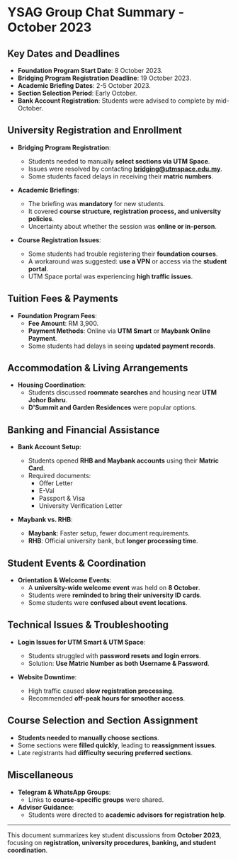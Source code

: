 
# YSAG Group Chat Summary - October 2023

## Key Dates and Deadlines
- **Foundation Program Start Date**: 8 October 2023.
- **Bridging Program Registration Deadline**: 19 October 2023.
- **Academic Briefing Dates**: 2-5 October 2023.
- **Section Selection Period**: Early October.
- **Bank Account Registration**: Students were advised to complete by mid-October.

## University Registration and Enrollment
- **Bridging Program Registration**: 
  - Students needed to manually **select sections via UTM Space**.
  - Issues were resolved by contacting **bridging@utmspace.edu.my**.
  - Some students faced delays in receiving their **matric numbers**.

- **Academic Briefings**: 
  - The briefing was **mandatory** for new students.
  - It covered **course structure, registration process, and university policies**.
  - Uncertainty about whether the session was **online or in-person**.

- **Course Registration Issues**:
  - Some students had trouble registering their **foundation courses**.
  - A workaround was suggested: **use a VPN** or access via the **student portal**.
  - UTM Space portal was experiencing **high traffic issues**.

## Tuition Fees & Payments
- **Foundation Program Fees**:
  - **Fee Amount**: RM 3,900.
  - **Payment Methods**: Online via **UTM Smart** or **Maybank Online Payment**.
  - Some students had delays in seeing **updated payment records**.

## Accommodation & Living Arrangements
- **Housing Coordination**:
  - Students discussed **roommate searches** and housing near **UTM Johor Bahru**.
  - **D'Summit and Garden Residences** were popular options.

## Banking and Financial Assistance
- **Bank Account Setup**:
  - Students opened **RHB and Maybank accounts** using their **Matric Card**.
  - Required documents:
    - Offer Letter
    - E-Val
    - Passport & Visa
    - University Verification Letter

- **Maybank vs. RHB**:
  - **Maybank**: Faster setup, fewer document requirements.
  - **RHB**: Official university bank, but **longer processing time**.

## Student Events & Coordination
- **Orientation & Welcome Events**:
  - A **university-wide welcome event** was held on **8 October**.
  - Students were **reminded to bring their university ID cards**.
  - Some students were **confused about event locations**.

## Technical Issues & Troubleshooting
- **Login Issues for UTM Smart & UTM Space**:
  - Students struggled with **password resets and login errors**.
  - Solution: **Use Matric Number as both Username & Password**.

- **Website Downtime**:
  - High traffic caused **slow registration processing**.
  - Recommended **off-peak hours for smoother access**.

## Course Selection and Section Assignment
- **Students needed to manually choose sections**.
- Some sections were **filled quickly**, leading to **reassignment issues**.
- Late registrants had **difficulty securing preferred sections**.

## Miscellaneous
- **Telegram & WhatsApp Groups**:
  - Links to **course-specific groups** were shared.
- **Advisor Guidance**:
  - Students were directed to **academic advisors for registration help**.

---

This document summarizes key student discussions from **October 2023**, focusing on **registration, university procedures, banking, and student coordination**.
